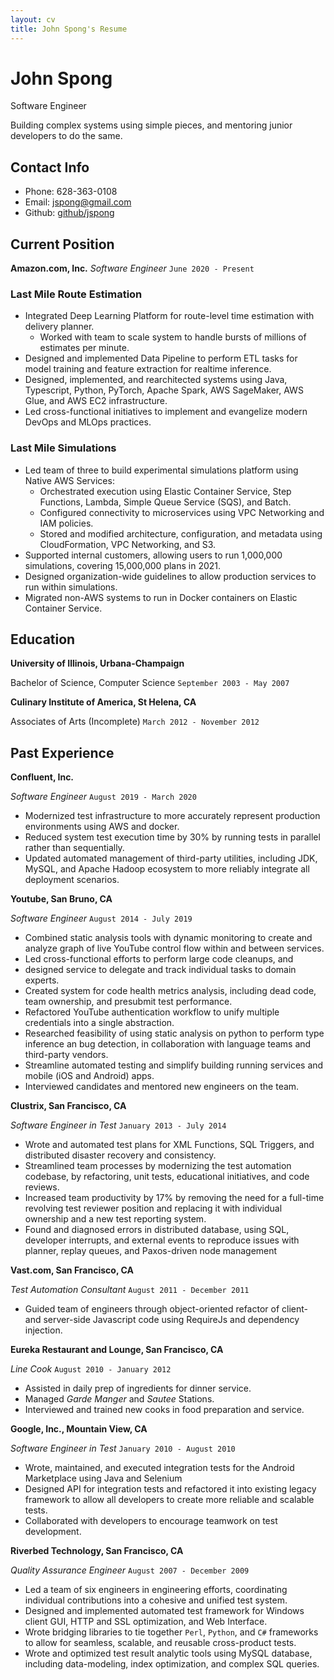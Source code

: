 ```yaml
---
layout: cv
title: John Spong's Resume
---
```


<!---
Using the wonderful layout from https://github.com/elipapa/markdown-cv/
-->

# John Spong

Software Engineer

Building complex systems using simple pieces, and mentoring junior developers to do the same.

## Contact Info

* Phone:       628-363-0108
* Email:       jspong@gmail.com
* Github:      [github/jspong](https://github.com/jspong)

## Current Position

__Amazon.com, Inc.__
*Software Engineer*
`June 2020 - Present`

### Last Mile Route Estimation

* Integrated Deep Learning Platform for route-level time estimation with delivery planner.
  * Worked with team to scale system to handle bursts of millions of estimates per minute.
* Designed and implemented Data Pipeline to perform ETL tasks for model training and feature extraction for realtime inference.
* Designed, implemented, and rearchitected systems using Java, Typescript, Python, PyTorch, Apache Spark, AWS SageMaker, AWS Glue, and AWS EC2 infrastructure.
* Led cross-functional initiatives to implement and evangelize modern DevOps and MLOps practices.

### Last Mile Simulations

* Led team of three to build experimental simulations platform using Native AWS Services:
  * Orchestrated execution using Elastic Container Service, Step Functions, Lambda, Simple Queue Service (SQS), and Batch.
  * Configured connectivity to microservices using VPC Networking and IAM policies.
  * Stored and modified architecture, configuration, and metadata using CloudFormation, VPC Networking, and S3.
* Supported internal customers, allowing users to run 1,000,000 simulations, covering 15,000,000 plans in 2021.
* Designed organization-wide guidelines to allow production services to run within simulations.
* Migrated non-AWS systems to run in Docker containers on Elastic Container Service.

## Education

__University of Illinois, Urbana-Champaign__

Bachelor of Science, Computer Science
`September 2003 - May 2007`

__Culinary Institute of America, St Helena, CA__

Associates of Arts (Incomplete)
`March 2012 - November 2012`

## Past Experience

__Confluent, Inc.__

*Software Engineer*
`August 2019 - March 2020`

* Modernized test infrastructure to more accurately represent production
    environments using AWS and docker.
* Reduced system test execution time by 30% by running tests in parallel rather
    than sequentially.
* Updated automated management of third-party utilities, including JDK, MySQL,
    and Apache Hadoop ecosystem to more reliably integrate all deployment
    scenarios.

__Youtube, San Bruno, CA__

*Software Engineer*
`August 2014 - July 2019`

* Combined static analysis tools with dynamic monitoring to create and
  analyze graph of live YouTube control flow within and between services.
* Led cross-functional efforts to perform large code cleanups, and
* designed service to delegate and track individual tasks to domain experts.
* Created system for code health metrics analysis, including dead code,
  team ownership, and presubmit test performance.
* Refactored YouTube authentication workflow to unify multiple credentials
  into a single abstraction.
* Researched feasibility of using static analysis on python to perform type
  inference an bug detection, in collaboration with language teams and
  third-party vendors.
* Streamline automated testing and simplify building running services
  and mobile (iOS and Android) apps.
* Interviewed candidates and mentored new engineers on the team.

__Clustrix, San Francisco, CA__

*Software Engineer in Test*
`January 2013 - July 2014`

* Wrote and automated test plans for XML Functions, SQL Triggers, and
  distributed disaster recovery and consistency.
* Streamlined team processes by modernizing the test automation codebase,
  by refactoring, unit tests, educational initiatives, and code reviews.
* Increased team productivity by 17% by removing the need for a full-time
  revolving test reviewer position and replacing it with individual ownership
  and a new test reporting system.
* Found and diagnosed errors in distributed database, using SQL,
    developer interrupts, and external events to reproduce issues with planner,
    replay queues, and Paxos-driven node management

__Vast.com, San Francisco, CA__

*Test Automation Consultant*
`August 2011 - December 2011`

* Guided team of engineers through object-oriented refactor of client- and 
  server-side Javascript code using RequireJs and dependency injection.

__Eureka Restaurant and Lounge, San Francisco, CA__

*Line Cook*
`August 2010 - January 2012`

* Assisted in daily prep of ingredients for dinner service.
* Managed _Garde Manger_ and _Sautee_ Stations.
* Interviewed and trained new cooks in food preparation and service.

__Google, Inc., Mountain View, CA__

*Software Engineer in Test*
`January 2010 - August 2010`

* Wrote, maintained, and executed integration tests for the Android
  Marketplace using Java and Selenium
* Designed API for integration tests and refactored it into existing
  legacy framework to allow all developers to create more reliable and
  scalable tests.
* Collaborated with developers to encourage teamwork on test development.

__Riverbed Technology, San Francisco, CA__

*Quality Assurance Engineer*
`August 2007 - December 2009`

* Led a team of six engineers in engineering efforts, coordinating
  individual contributions into a cohesive and unified test system.
* Designed and implemented automated test framework for Windows client GUI,
  HTTP and SSL optimization, and Web Interface.
* Wrote bridging libraries to tie together `Perl`, `Python`, and `C#`
  frameworks to allow for seamless, scalable, and reusable cross-product
  tests.
* Wrote and optimized test result analytic tools using MySQL database, including
    data-modeling, index optimization, and complex SQL queries.


